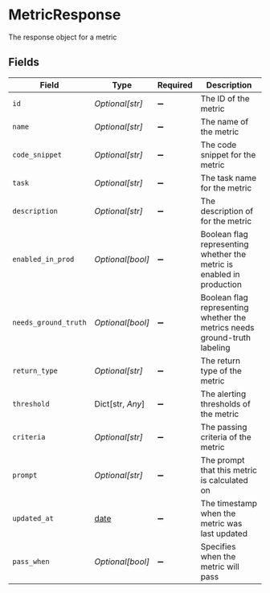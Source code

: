 # MetricResponse

The response object for a metric


## Fields

| Field                                                                     | Type                                                                      | Required                                                                  | Description                                                               |
| ------------------------------------------------------------------------- | ------------------------------------------------------------------------- | ------------------------------------------------------------------------- | ------------------------------------------------------------------------- |
| `id`                                                                      | *Optional[str]*                                                           | :heavy_minus_sign:                                                        | The ID of the metric                                                      |
| `name`                                                                    | *Optional[str]*                                                           | :heavy_minus_sign:                                                        | The name of the metric                                                    |
| `code_snippet`                                                            | *Optional[str]*                                                           | :heavy_minus_sign:                                                        | The code snippet for the metric                                           |
| `task`                                                                    | *Optional[str]*                                                           | :heavy_minus_sign:                                                        | The task name for the metric                                              |
| `description`                                                             | *Optional[str]*                                                           | :heavy_minus_sign:                                                        | The description of for the metric                                         |
| `enabled_in_prod`                                                         | *Optional[bool]*                                                          | :heavy_minus_sign:                                                        | Boolean flag representing whether the metric is enabled in production     |
| `needs_ground_truth`                                                      | *Optional[bool]*                                                          | :heavy_minus_sign:                                                        | Boolean flag representing whether the metrics needs ground-truth labeling |
| `return_type`                                                             | *Optional[str]*                                                           | :heavy_minus_sign:                                                        | The return type of the metric                                             |
| `threshold`                                                               | Dict[str, *Any*]                                                          | :heavy_minus_sign:                                                        | The alerting thresholds of the metric                                     |
| `criteria`                                                                | *Optional[str]*                                                           | :heavy_minus_sign:                                                        | The passing criteria of the metric                                        |
| `prompt`                                                                  | *Optional[str]*                                                           | :heavy_minus_sign:                                                        | The prompt that this metric is calculated on                              |
| `updated_at`                                                              | [date](https://docs.python.org/3/library/datetime.html#date-objects)      | :heavy_minus_sign:                                                        | The timestamp when the metric was last updated                            |
| `pass_when`                                                               | *Optional[bool]*                                                          | :heavy_minus_sign:                                                        | Specifies when the metric will pass                                       |